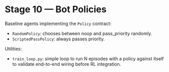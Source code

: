 # Stage 10 — Bot Policies

Baseline agents implementing the `Policy` contract:

- `RandomPolicy`: chooses between noop and pass_priority randomly.
- `ScriptedPassPolicy`: always passes priority.

Utilities:
- `train_loop.py`: simple loop to run N episodes with a policy against itself
  to validate end-to-end wiring before RL integration.
